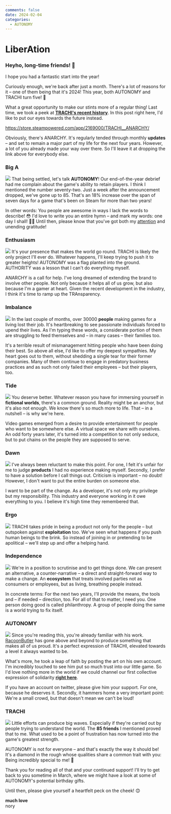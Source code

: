```yaml
---
comments: false
date: 2024-02-04
categories:
  - AUTONOMY
---
```


# LiberAtion

### Heyho, long-time friends! 👋

I hope you had a fantastic start into the year! 

Curiously enough, we're back after just a month. There's a lot of reasons for it – one of them being that it's 2024! This year, both AUTONOMY and TRACHI turn five! 🎉 

What a great opportunity to make our stints more of a regular thing! Last time, we took a peek at [**TRACHI's recent history**](https://store.steampowered.com/news/app/1811440/view/3676678039663808533). In this post right here, I'd like to put our eyes towards the future instead.

https://store.steampowered.com/app/2169000/TRACHI__ANARCHY/

Obviously, there's ANARCHY. It's regularly tended through monthly **updates** – and set to remain a major part of my life for the next four years. However, a lot of you already made your way over there. So I'll leave it at dropping the link above for everybody else.

### **Big A**
![](/assets/blog/images/steam/2024/0b2c5c42ed1ab3f5bbd3809372146247b404b3af.png)
That being settled, let's talk **AUTONOMY**! Our end-of-the-year debrief had me complain about the game's ability to retain players. I think I mentioned the number seventy-two. Just a week after the announcement dropped, we've gone up to 85. That's an 18% increase over the span of seven days for a game that's been on Steam for more than two years! 

In other words: You people are awesome in ways I lack the words to describe! 😳 I'd love to write you an entire hymn – and mark my words: one day I shall! 😤🙏 Until then, please know that you've got both my [attention](https://forms.gle/XyjvmmC6JgnHuMep9) and unending gratitude!

### **Enthusiasm**
![](/assets/blog/images/steam/2024/694d189e00d71e02d3ea1503e8c8047d3f9c81ab.png)
It's your presence that makes the world go round. TRACHI is likely the only project I'll ever do. Whatever happens, I'll keep trying to push it to greater heights! AUTONOMY was a flag planted into the ground. AUTHORITY was a lesson that I can't do everything myself. 

ANARCHY is a call for help. I've long dreamed of extending the brand to involve other people. Not only because it helps all of us grow, but also because I'm a gamer at heart. Given the recent development in the industry, I think it's time to ramp up the TRAnsparency.

### **Imbalance**
![](/assets/blog/images/steam/2024/e3515f1f983be5afb2a7bf1a02b8d2d8bc405748.png)
In the last couple of months, over 30000 **people** making games for a living lost their job. It's heartbreaking to see passionate individuals forced to upend their lives. As I'm typing these words, a considerate portion of them are struggling to feed themselves and – in many cases – their families too.

It's a terrible result of mismanagement hitting people who have been doing their best. So above all else, I'd like to offer my deepest sympathies. My heart goes out to them, without shedding a single tear for their former companies. Many of them continue to engage in predatory business practices and as such not only failed their employees – but their players, too.

### **Tide**
![](/assets/blog/images/steam/2024/73c2b9e6be53bb68ed5fb1ed0cb97b915fdd2cf9.png)
You deserve better. Whatever reason you have for immersing yourself in **fictional worlds**, there's a common ground. Reality might be an anchor, but it's also not enough. We know there's so much more to life. That – in a nutshell – is why we're here.

Video games emerged from a desire to provide entertainment for people who want to be somewhere else. A virtual space we share with ourselves. An odd forty years later, it's turned into a competition to not only seduce, but to put chains on the people they are supposed to serve. 

### **Dawn**
![](/assets/blog/images/steam/2024/db5c5c3293ae4d56af6a3fefff5000bedba8ebaf.png)
I've always been reluctant to make this point. For one, I felt it's unfair for me to judge **products** I had no experience making myself. Secondly, I prefer to have a solution before I call things out. Criticism is important – no doubt! However, I don't want to put the entire burden on someone else.

I want to be part of the change. As a developer, it's not only my privilege but my responsibility. This industry and everyone working in it owe everything to you. I believe it's high time they remembered that.

### **Ergo**
![](/assets/blog/images/steam/2024/dab85297f8fce368a22510523674a575f21471ba.png)
TRACHI takes pride in being a product not only for the people – but outspoken against **exploitation** too. We've seen what happens if you push human beings to the brink. So instead of joining in or pretending to be apolitical – we'll step up and offer a helping hand.

### **Independence**
![](/assets/blog/images/steam/2024/add8c6e1e9c01db0344db734f52df3947ffdfe2d.png)
We're in a position to scrutinise and to get things done. We can present an alternative, a counter-narrative – a direct and straight-forward way to make a change. An **ecosystem** that treats involved parties not as consumers or employees, but as living, breathing people instead.

In concrete terms: For the next two years, I'll provide the means, the tools and – if needed – direction, too. For all of that to matter, I need you. One person doing good is called philanthropy. A group of people doing the same is a world trying to fix itself.

### **AUTONOMY**
![](/assets/blog/images/steam/2024/87d536c3c29f05e4433fe9054861ed4e3d53acef.png)
Since you're reading this, you're already familiar with his work. [RacoonButler](https://twitter.com/pataypusa) has gone above and beyond to produce something that makes all of us proud. It's a perfect expression of TRACHI, elevated towards a level it always wanted to be.

What's more, he took a leap of faith by posting the art on his own account. I'm incredibly touched to see him put so much trust into our little game. So I'd love nothing more in the world if we could channel our first collective expression of solidarity [**right here**](https://twitter.com/pataypusa/status/1751922737776349226).

If you have an account on twitter, please give him your support. For one, because he deserves it. Secondly, it hammers home a very important point: We're a small crowd, but that doesn't mean we can't be loud!

### **TRACHI**
![](/assets/blog/images/steam/2024/a22ca8c136d3a0c48f1f438a2b66c96dc4f1f745.png)
Little efforts can produce big waves. Especially if they're carried out by people trying to understand the world. The **85 friends** I mentioned proved that to me. What used to be a point of frustration has now turned into the game's greatest strength. 

AUTONOMY is not for everyone – and that's exactly the way it should be! It's a diamond in the rough whose qualities share a common trait with you: Being incredibly special to me! 🥰

Thank you for reading all of that and your continued support! I'll try to get back to you sometime in March, where we might have a look at some of AUTONOMY's potential birthday gifts. 

Until then, please give yourself a heartfelt peck on the cheek! 😊

**much love**  
nory
